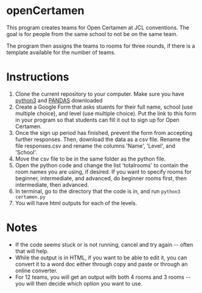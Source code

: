 # openCertamen
This program creates teams for Open Certamen at JCL conventions. The goal is for people from the same school to not be on the same team.

The program then assigns the teams to rooms for three rounds, if there is a template available for the number of teams.

# Instructions
1. Clone the current repository to your computer. Make sure you have [python3](https://www.python.org/downloads/) and [PANDAS](https://pandas.pydata.org/pandas-docs/version/0.24/install.html) downloaded
2. Create a Google Form that asks stuents for their full name, school (use multiple choice), and level (use multiple choice). Put the link to this form in your program so that students can fill it out to sign up for Open Certamen.
3. Once the sign up period has finished, prevent the form from accepting further responses. Then, download the data as a csv file. Rename the file responses.csv and rename the columns 'Name', 'Level', and 'School'.
4. Move the csv file to be in the same folder as the python file.
5. Open the python code and change the list 'totalrooms' to contain the room names you are using, if desired. If you want to specify rooms for beginner, intermediate, and advanced, do beginner rooms first, then intermediate, then advanced.
6. In terminal, go to the directory that the code is in, and run 
`python3 certamen.py` 
7. You will have html outputs for each of the levels.

# Notes
* If the code seems stuck or is not running, cancel and try again -- often that will help.
* While the output is in HTML, if you want to be able to edit it, you can convert it to a word doc either through copy and paste or through an online converter.
* For 12 teams, you will get an output with both 4 rooms and 3 rooms -- you will then decide which option you want to use. 
